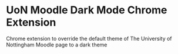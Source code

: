 # UoN Moodle Dark Mode Chrome Extension
Chrome extension to override the default theme of The University of Nottingham Moodle page to a dark theme
